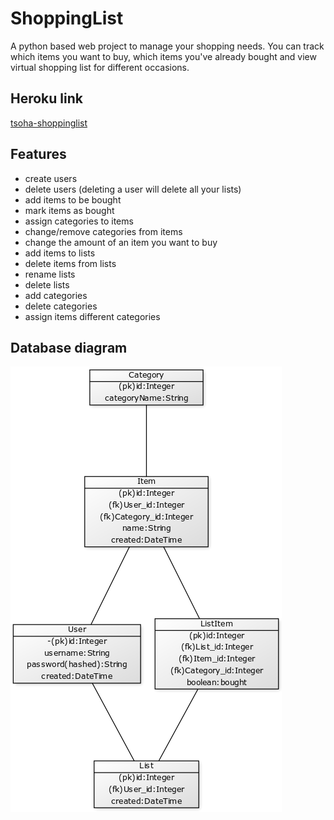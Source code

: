 # ShoppingList
A python based web project to manage your shopping needs. You can track which items you want to buy, which items you've already bought and view virtual shopping list for different occasions.

## Heroku link

[tsoha-shoppinglist](https://tsoha-shoppinglist.herokuapp.com/)

## Features
- create users
- delete users (deleting a user will delete all your lists)
- add items to be bought
- mark items as bought
- assign categories to items
- change/remove categories from items
- change the amount of an item you want to buy
- add items to lists
- delete items from lists
- rename lists
- delete lists
- add categories
- delete categories
- assign items different categories

## Database diagram
![diagram](https://github.com/lossitomatossi/ShoppingList/blob/master/ShoppingList/documentation/tietokantakaavio.png)
